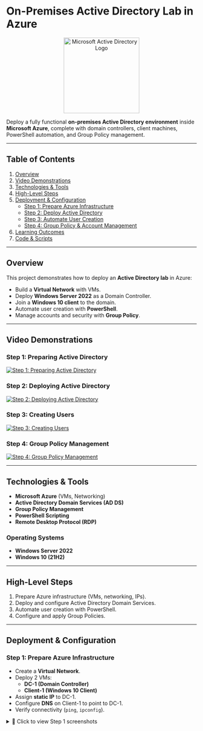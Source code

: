 # On-Premises Active Directory Lab in Azure  

<p align="center">
  <img src="https://i.imgur.com/pU5A58S.png" alt="Microsoft Active Directory Logo" width="200"/>
</p>

Deploy a fully functional **on-premises Active Directory environment** inside **Microsoft Azure**, complete with domain controllers, client machines, PowerShell automation, and Group Policy management.  

---

## **Table of Contents**  
1. [Overview](#overview)  
2. [Video Demonstrations](#video-demonstrations)  
3. [Technologies & Tools](#technologies--tools)  
4. [High-Level Steps](#high-level-steps)  
5. [Deployment & Configuration](#deployment--configuration)  
   - [Step 1: Prepare Azure Infrastructure](#step-1-prepare-azure-infrastructure)  
   - [Step 2: Deploy Active Directory](#step-2-deploy-active-directory)  
   - [Step 3: Automate User Creation](#step-3-automate-user-creation)  
   - [Step 4: Group Policy & Account Management](#step-4-group-policy--account-management)  
6. [Learning Outcomes](#learning-outcomes)  
7. [Code & Scripts](#code--scripts)  

---

## **Overview**  

This project demonstrates how to deploy an **Active Directory lab** in Azure:  

- Build a **Virtual Network** with VMs.  
- Deploy **Windows Server 2022** as a Domain Controller.  
- Join a **Windows 10 client** to the domain.  
- Automate user creation with **PowerShell**.  
- Manage accounts and security with **Group Policy**.  

---

## **Video Demonstrations**  

### Step 1: Preparing Active Directory  
[![Step 1: Preparing Active Directory](https://img.youtube.com/vi/LecWaZvwVhA/hqdefault.jpg)](https://youtu.be/LecWaZvwVhA)  

### Step 2: Deploying Active Directory  
[![Step 2: Deploying Active Directory](https://img.youtube.com/vi/P3ETSjE38Co/hqdefault.jpg)](https://youtu.be/P3ETSjE38Co)  

### Step 3: Creating Users  
[![Step 3: Creating Users](https://img.youtube.com/vi/9BPQEOOHzIU/hqdefault.jpg)](https://youtu.be/9BPQEOOHzIU)  

### Step 4: Group Policy Management  
[![Step 4: Group Policy Management](https://img.youtube.com/vi/u01zGACmFpI/hqdefault.jpg)](https://youtu.be/u01zGACmFpI)  

---

## **Technologies & Tools**  
- **Microsoft Azure** (VMs, Networking)  
- **Active Directory Domain Services (AD DS)**  
- **Group Policy Management**  
- **PowerShell Scripting**  
- **Remote Desktop Protocol (RDP)**  

### Operating Systems  
- **Windows Server 2022**  
- **Windows 10 (21H2)**  

---

## **High-Level Steps**  
1. Prepare Azure infrastructure (VMs, networking, IPs).  
2. Deploy and configure Active Directory Domain Services.  
3. Automate user creation with PowerShell.  
4. Configure and apply Group Policies.  

---

## **Deployment & Configuration**  

### **Step 1: Prepare Azure Infrastructure**  
- Create a **Virtual Network**.  
- Deploy 2 VMs:  
  - **DC-1 (Domain Controller)**  
  - **Client-1 (Windows 10 Client)**  
- Assign **static IP** to DC-1.  
- Configure **DNS** on Client-1 to point to DC-1.  
- Verify connectivity (`ping`, `ipconfig`).  

<details>
<summary>📸 Click to view Step 1 screenshots</summary>

<img width="1600" src="https://github.com/user-attachments/assets/d55772b5-487e-4cb0-acfe-c1ade1fe2298" />  
<img width="1600" src="https://github.com/user-attachments/assets/
